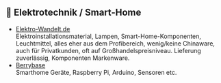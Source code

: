 ## 🔌 Elektrotechnik / Smart-Home
* [Elektro-Wandelt.de](https://www.elektro-wandelt.de)\
Elektroinstallationsmaterial, Lampen, Smart-Home-Komponenten, Leuchtmittel, alles eher aus dem Profibereich, wenig/keine Chinaware, auch für Privatkunden, oft auf Großhandelspreisniveau. Lieferung zuverlässig, Komponenten Markenware.
* [Berrybase](https://berrybase.de)\
Smarthome Geräte, Raspberry Pi, Arduino, Sensoren etc.